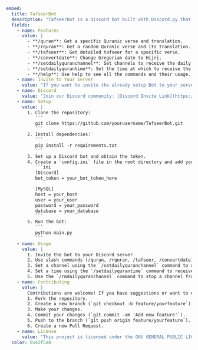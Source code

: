 ```yaml
embed:
  title: TafseerBot
  description: "TafseerBot is a Discord bot built with Discord.py that provides Quranic ayahs, translations, random ayahs, tafseer, and the ability to change the Gregorian date to Hijri using slash commands. It also sends a daily verse to set channels on a server."
  fields:
    - name: Features
      value: |
        - **/quran**: Get a specific Quranic verse and translation.
        - **/rquran**: Get a random Quranic verse and its translation.
        - **/tafseer**: Get detailed tafseer for a specific verse.
        - **/convertdate**: Change Gregorian date to Hijri.
        - **/setdailyquranchannel**: Set channels to receive the daily Quranic verse.
        - **/setdailyqurantime**: Set the time at which to receive the daily Quranic verse.
        - **/help**: Use help to see all the commands and their usage.
    - name: Invite to Your Server
      value: "If you want to invite the already setup Bot to your server, use this link: [INVITE](https://discord.com/oauth2/authorize?client_id=1201036808855752754&permissions=274881202176&scope=bot+applications.commands)."
    - name: Discord
      value: "Join our Discord community: [Discord Invite Link](https://discord.gg/tQaHnpnwXy)"
    - name: Setup
      value: |
        1. Clone the repository:
           ```
           git clone https://github.com/yourusername/TafseerBot.git
           ```
        2. Install dependencies:
           ```
           pip install -r requirements.txt
           ```
        3. Set up a Discord bot and obtain the token.
        4. Create a `config.ini` file in the root directory and add your bot token and database credentials:
           ```ini
           [Discord]
           bot_token = your_bot_token_here

           [MySQL]
           host = your_host
           user = your_user
           password = your_password
           database = your_database
           ```
        5. Run the bot:
           ```
           python main.py
           ```
    - name: Usage
      value: |
        1. Invite the bot to your Discord server.
        2. Use slash commands (/quran, /rquran, /tafseer, /convertdate) to interact with the bot.
        3. Set a channel using the `/setdailyquranchannel` command to receive the daily Quranic verse.
        4. Set a time using the `/setdailyqurantime` command to receive the Quranic verse at a specific time.
        5. Use the `/rmdailyquranchannel` command to stop a channel from receiving the daily Quranic verse.
    - name: Contributing
      value: |
        Contributions are welcome! If you have suggestions or want to contribute to the project, follow these steps:
        1. Fork the repository.
        2. Create a new branch (`git checkout -b feature/yourfeature`).
        3. Make your changes.
        4. Commit your changes (`git commit -am 'Add new feature'`).
        5. Push to the branch (`git push origin feature/yourfeature`).
        6. Create a new Pull Request.
    - name: License
      value: "This project is licensed under the GNU GENERAL PUBLIC LICENSE - see the LICENSE file for details."
  color: 0x42f5a8
